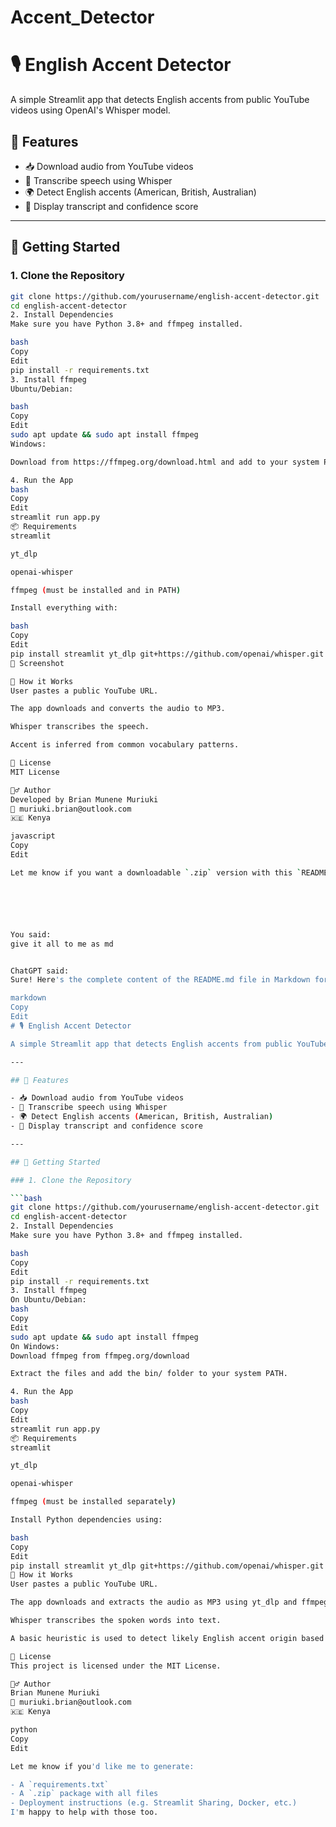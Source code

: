 # Accent_Detector
# 🎙️ English Accent Detector

A simple Streamlit app that detects English accents from public YouTube videos using OpenAI's Whisper model.

## 🔧 Features

- 📥 Download audio from YouTube videos
- 🧠 Transcribe speech using Whisper
- 🌍 Detect English accents (American, British, Australian)
- 📃 Display transcript and confidence score

---

## 🚀 Getting Started

### 1. Clone the Repository

```bash
git clone https://github.com/yourusername/english-accent-detector.git
cd english-accent-detector
2. Install Dependencies
Make sure you have Python 3.8+ and ffmpeg installed.

bash
Copy
Edit
pip install -r requirements.txt
3. Install ffmpeg
Ubuntu/Debian:

bash
Copy
Edit
sudo apt update && sudo apt install ffmpeg
Windows:

Download from https://ffmpeg.org/download.html and add to your system PATH.

4. Run the App
bash
Copy
Edit
streamlit run app.py
📦 Requirements
streamlit

yt_dlp

openai-whisper

ffmpeg (must be installed and in PATH)

Install everything with:

bash
Copy
Edit
pip install streamlit yt_dlp git+https://github.com/openai/whisper.git
📸 Screenshot

🧠 How it Works
User pastes a public YouTube URL.

The app downloads and converts the audio to MP3.

Whisper transcribes the speech.

Accent is inferred from common vocabulary patterns.

📝 License
MIT License

🙋‍♂️ Author
Developed by Brian Munene Muriuki
📧 muriuki.brian@outlook.com
🇰🇪 Kenya

javascript
Copy
Edit

Let me know if you want a downloadable `.zip` version with this `README.md`, a sample `requirements.txt`, and `app.py` included.






You said:
give it all to me as md


ChatGPT said:
Sure! Here's the complete content of the README.md file in Markdown format:

markdown
Copy
Edit
# 🎙️ English Accent Detector

A simple Streamlit app that detects English accents from public YouTube videos using OpenAI's Whisper model.

---

## 🔧 Features

- 📥 Download audio from YouTube videos
- 🧠 Transcribe speech using Whisper
- 🌍 Detect English accents (American, British, Australian)
- 📃 Display transcript and confidence score

---

## 🚀 Getting Started

### 1. Clone the Repository

```bash
git clone https://github.com/yourusername/english-accent-detector.git
cd english-accent-detector
2. Install Dependencies
Make sure you have Python 3.8+ and ffmpeg installed.

bash
Copy
Edit
pip install -r requirements.txt
3. Install ffmpeg
On Ubuntu/Debian:
bash
Copy
Edit
sudo apt update && sudo apt install ffmpeg
On Windows:
Download ffmpeg from ffmpeg.org/download

Extract the files and add the bin/ folder to your system PATH.

4. Run the App
bash
Copy
Edit
streamlit run app.py
📦 Requirements
streamlit

yt_dlp

openai-whisper

ffmpeg (must be installed separately)

Install Python dependencies using:

bash
Copy
Edit
pip install streamlit yt_dlp git+https://github.com/openai/whisper.git
🧠 How it Works
User pastes a public YouTube URL.

The app downloads and extracts the audio as MP3 using yt_dlp and ffmpeg.

Whisper transcribes the spoken words into text.

A basic heuristic is used to detect likely English accent origin based on word patterns.

📝 License
This project is licensed under the MIT License.

🙋‍♂️ Author
Brian Munene Muriuki
📧 muriuki.brian@outlook.com
🇰🇪 Kenya

python
Copy
Edit

Let me know if you'd like me to generate:

- A `requirements.txt`
- A `.zip` package with all files
- Deployment instructions (e.g. Streamlit Sharing, Docker, etc.)  
I'm happy to help with those too.
